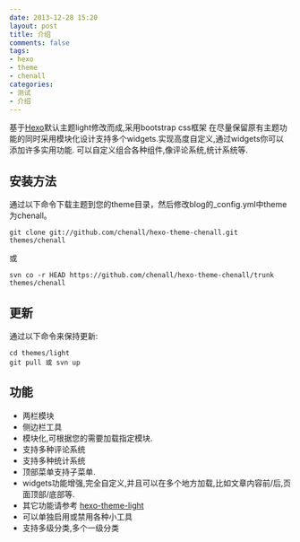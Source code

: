 ```yaml
---
date: 2013-12-28 15:20
layout: post
title: 介绍
comments: false
tags:
- hexo
- theme
- chenall
categories: 
- 测试
- 介绍
---
```


基于[Hexo]默认主题light修改而成,采用bootstrap css框架
在尽量保留原有主题功能的同时采用模块化设计支持多个widgets.实现高度自定义,通过widgets你可以添加许多实用功能.
可以自定义组合各种组件,像评论系统,统计系统等.
<!-- more -->
## 安装方法

通过以下命令下载主题到您的theme目录，然后修改blog的_config.yml中theme为chenall。

```
git clone git://github.com/chenall/hexo-theme-chenall.git themes/chenall
```
或
```
svn co -r HEAD https://github.com/chenall/hexo-theme-chenall/trunk themes/chenall
```

## 更新

通过以下命令来保持更新:

```
cd themes/light
git pull 或 svn up
```

## 功能

- 两栏模块
- 侧边栏工具
- 模块化,可根据您的需要加载指定模块.
- 支持多种评论系统
- 支持多种统计系统
- 顶部菜单支持子菜单.
- widgets功能增强,完全自定义,并且可以在多个地方加载,比如文章内容前/后,页面顶部/底部等.
- 其它功能请参考 [hexo-theme-light](http://zespia.tw/hexo-theme-light/)
- 可以单独启用或禁用各种小工具
- 支持多级分类,多个一级分类

[Hexo]: http://zespia.tw/hexo